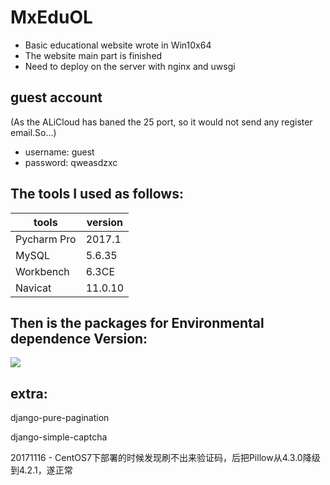 # MxEduOL
- Basic educational website wrote in Win10x64
- The website main part is finished
- Need to deploy on the server with nginx and uwsgi

## guest account
(As the ALiCloud has baned the 25 port, so it would not send any register email.So...)
- username: guest
- password: qweasdzxc


## The tools I used as follows:

tools | version
----- | -----
Pycharm Pro|2017.1
MySQL |5.6.35
Workbench|6.3CE
Navicat|11.0.10

## Then is the packages for Environmental dependence Version:

<img src="https://github.com/zsdostar/MxEduOL/raw/master/image/PackagesVersion.png" />


## extra:

django-pure-pagination

django-simple-captcha

20171116 - CentOS7下部署的时候发现刷不出来验证码，后把Pillow从4.3.0降级到4.2.1，遂正常
